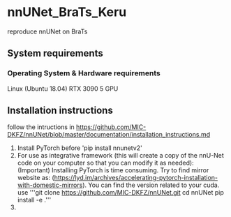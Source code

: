 # nnUNet_BraTs_Keru
reproduce nnUNet on BraTs

## System requirements
### Operating System & Hardware requirements
Linux (Ubuntu 18.04) RTX 3090 5 GPU

## Installation instructions
follow the intructions in https://github.com/MIC-DKFZ/nnUNet/blob/master/documentation/installation_instructions.md

1. Install PyTorch before 'pip install nnunetv2'
2. For use as integrative framework (this will create a copy of the nnU-Net code on your computer so that you can modify it as needed):
   (Important) Installing PyTorch is time consuming. Try to find mirror website as: (https://lyd.im/archives/accelerating-pytorch-installation-with-domestic-mirrors). You can find the version related to your cuda. use 
'''git clone https://github.com/MIC-DKFZ/nnUNet.git
   cd nnUNet
   pip install -e .'''
4.   

